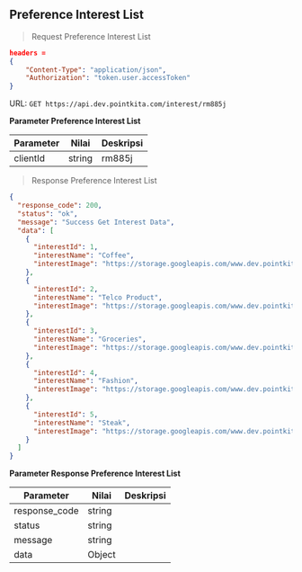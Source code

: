 ## Preference Interest List

> Request Preference Interest List

```json
headers = 
{
    "Content-Type": "application/json",
    "Authorization": "token.user.accessToken"
}
```

URL: `GET https://api.dev.pointkita.com/interest/rm885j`

**Parameter Preference Interest List**

Parameter | Nilai | Deskripsi
----------|-------|-----------
clientId | string | rm885j

> Response Preference Interest List

```json
{
  "response_code": 200,
  "status": "ok",
  "message": "Success Get Interest Data",
  "data": [
    {
      "interestId": 1,
      "interestName": "Coffee",
      "interestImage": "https://storage.googleapis.com/www.dev.pointkita.com/interest/coffee.svg"
    },
    {
      "interestId": 2,
      "interestName": "Telco Product",
      "interestImage": "https://storage.googleapis.com/www.dev.pointkita.com/interest/telco.svg"
    },
    {
      "interestId": 3,
      "interestName": "Groceries",
      "interestImage": "https://storage.googleapis.com/www.dev.pointkita.com/interest/grocery.svg"
    },
    {
      "interestId": 4,
      "interestName": "Fashion",
      "interestImage": "https://storage.googleapis.com/www.dev.pointkita.com/interest/fashion.svg"
    },
    {
      "interestId": 5,
      "interestName": "Steak",
      "interestImage": "https://storage.googleapis.com/www.dev.pointkita.com/interest/steak.svg"
    }
  ]
}
```

**Parameter Response Preference Interest List**

Parameter | Nilai | Deskripsi
----------|-------|-----------
response_code| string |
status| string |
message| string | 
data| Object | 